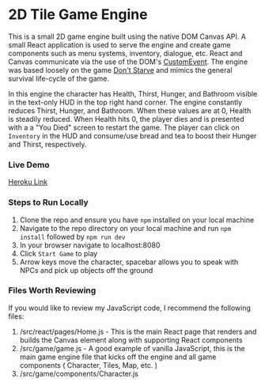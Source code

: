 # 2D Tile Game Engine

This is a small 2D game engine built using the native DOM Canvas API. A small React application is used to serve the engine and create game components such as menu systems, inventory, dialogue, etc. React and Canvas communicate via the use of the DOM's [CustomEvent](https://developer.mozilla.org/en-US/docs/Web/API/CustomEvent/CustomEvent). The engine was based loosely on the game [Don't Starve](https://www.klei.com/games/dont-starve) and mimics the general survival life-cycle of the game.

In this engine the character has Health, Thirst, Hunger, and Bathroom visible in the text-only HUD in the top right hand corner. The engine constantly reduces Thirst, Hunger, and Bathroom. When these values are at 0, Health is steadily reduced. When Health hits 0, the player dies and is presented with a a "You Died" screen to restart the game. The player can click on `Inventory` in the HUD and consume/use bread and tea to boost their Hunger and Thirst, respectively.

### Live Demo

[Heroku Link](https://jamietilegame-005e94605be7.herokuapp.com/)

### Steps to Run Locally

1. Clone the repo and ensure you have `npm` installed on your local machine
2. Navigate to the repo directory on your local machine and run `npm install` followed by `npm run dev`
3. In your browser navigate to localhost:8080
4. Click `Start Game` to play
5. Arrow keys move the character, spacebar allows you to speak with NPCs and pick up objects off the ground

### Files Worth Reviewing

If you would like to review my JavaScript code, I recommend the following files:

1. /src/react/pages/Home.js - This is the main React page that renders and builds the Canvas element along with supporting React components
2. /src/game/game.js - A good example of vanilla JavaScript, this is the main game engine file that kicks off the engine and all game components ( Character, Tiles, Map, etc. )
3. /src/game/components/Character.js
